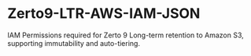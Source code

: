 # Zerto9-LTR-AWS-IAM-JSON
IAM Permissions required for Zerto 9 Long-term retention to Amazon S3, supporting immutability and auto-tiering.
